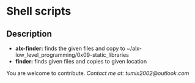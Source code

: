 <h1> Shell scripts </h1>
<h2> Description </h2>
<ul>
<li>
<b> alx-finder:</b> finds the given files and copy to ~/alx-low_level_programming/0x09-static_libraries
</li>
<li> 
<b> finder:</b> finds given files and copies to given location
</ul>
<p>
You are welcome to contribute. <i>Contact me at<i>: tumix2002@outlook.com
</p>

